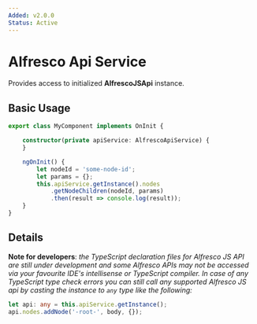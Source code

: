 ```yaml
---
Added: v2.0.0
Status: Active
---
```

# Alfresco Api Service

Provides access to initialized **AlfrescoJSApi** instance.

## Basic Usage

```ts
export class MyComponent implements OnInit {

    constructor(private apiService: AlfrescoApiService) {   
    }

    ngOnInit() {
        let nodeId = 'some-node-id';
        let params = {};
        this.apiService.getInstance().nodes
            .getNodeChildren(nodeId, params)
            .then(result => console.log(result));
    }
}
```

## Details

**Note for developers**: _the TypeScript declaration files for Alfresco JS API
are still under development and some Alfresco APIs may not be accessed
via your favourite IDE's intellisense or TypeScript compiler. 
In case of any TypeScript type check errors you can still call any supported 
Alfresco JS api by casting the instance to `any` type like the following:_

```ts
let api: any = this.apiService.getInstance();
api.nodes.addNode('-root-', body, {});
```
